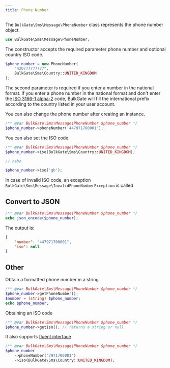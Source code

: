 ```yaml
---
title: Phone Number
---
```


The `BulkGate\Sms\Message\PhoneNumber` class represents the phone number object.

``` php
use BulkGate\Sms\Message\PhoneNumber;
```

The constructor accepts the required parameter phone number and optional country ISO code.

``` php
$phone_number = new PhoneNumber(
    "420777777777", 
    BulkGate\Sms\Country::UNITED_KINGDOM
);
``` 

The second parameter is required if you enter a number in the national format. If you enter a phone number in the national format and don't enter the [ISO 3166-1 alpha-2](https://en.wikipedia.org/wiki/ISO_3166-1_alpha-2) code, BulkGate will fill the international prefix according to the country listed in your user account.

You can also change the phone number after creating an instance.

``` php
/** @var BulkGate\Sms\Message\PhoneNumber $phone_number */
$phone_number->phoneNumber('447971700001');
``` 

You can also set the ISO code.

``` php
/** @var BulkGate\Sms\Message\PhoneNumber $phone_number */
$phone_number->iso(BulkGate\Sms\Country::UNITED_KINGDOM);

// nebo

$phone_number->iso('gb');
``` 
In case of invalid ISO code, an exception `BulkGate\Sms\Message\InvalidPhoneNumberException` is called 


## Convert to JSON

``` php 
/** @var BulkGate\Sms\Message\PhoneNumber $phone_number */
echo json_encode($phone_number);
``` 

The output is:

``` json 
{
    "number": "447971700001",
    "iso": null
}
``` 

## Other

Obtain a formatted phone number in a string

``` php
/** @var BulkGate\Sms\Message\PhoneNumber $phone_number */
$phone_number->getPhoneNumber();
$number = (string) $phone_number; 
echo $phone_number;
```

Obtaining an ISO code
``` php 
/** @var BulkGate\Sms\Message\PhoneNumber $phone_number */
$phone_number->getIso(); // returns a string or null
``` 

It also supports [fluent interface](https://en.wikipedia.org/wiki/Fluent_interface)

``` php
/** @var BulkGate\Sms\Message\PhoneNumber $phone_number */
$phone_number
    ->phoneNumber('7971700001')
    ->iso(BulkGate\Sms\Country::UNITED_KINGDOM);
```
